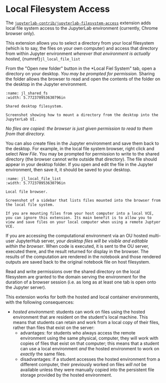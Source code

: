 # Local Filesystem Access

The [`jupyterlab-contrib/jupyterlab-filesystem-access`](https://github.com/jupyterlab-contrib/jupyterlab-filesystem-access) extension adds local file system access to the JupyterLab environment (currently, Chrome browser only).

This extension allows you to select a directory from your local filesystem (which is to say, the files on your own computer) and access that directory from within Jupyter environment *wherever that environment is actually hosted*, {numref}`jl_local_file_list`

From the "Open new folder" button in the *Local Fiel System" tab, open a directory on your desktop. *You may be prompted for permission.* Sharing the folder allows the browser to read and open the contents of the folder on the desktop in the Jupyter environment.

```{figure} md_assets/media/jl_shared_fs.png
:name: jl_shared_fs
:width: 5.772370953630796in

Shared desktop filesystem.

Screenshot showing how to mount a directory from the desktop into the JupyterLab UI.

```

*No files are copied: the browser is just given permission to read to them from that directory.*
 
You can also create files in the Jupyter environment and save them back to the desktop. For example, in the local file system browser, right click and select *New File*. You may be prompted for permission to write to the shared directory (the browser cannot write outside that directory). The file should appear in your desktop folder. If you open and edit the file in the Jupyter environment, then save it, it should be saved to your desktop.
 
```{figure} md_assets/media/jl_local_file_list.png
:name: jl_local_file_list
:width: 5.772370953630796in

Local file browser.

Screenshot of a sidebar that lists files mounted into the browser from the local file system.

```

```{note}
If you are mounting files from your host computer into a local VCE, you can ignore this extension. Its main benefit is to allow you to view and save files on your local computer when using a remote Juptyer VCE.
```

If you are accessing the computational environment via an OU hosted multi-user JupyterHub server, *your desktop files will be visible and editable within the browser*. When code is executed, it is sent to the OU server, executed there, and the result returned for display in the browser. The results of the computation are rendered in the notebook and those rendered outputs are saved back to the original notebook file on host filesystem.

Read and write permissions over the shared directory on the local filesystem are granted to the domain serving the environment for the duration of a browser session (i.e. as long as at least one tab is open onto the Jupyter server).

This extension works for both the hosted and local container environments, with the following consequences:

- *hosted environment*: students can work on files using the hosted environment that are resident on the student's local machine. This means that students can retain and work from a local copy of their files, rather than files that exist on the server:
  - advantages: for students who always access the remote environment using the same physical, computer, they will work with copies of files that exist on that computer; this means that a student can use a local environment *and* the hosted environment to work on *exactly* the same files.
  - disadvantages: if a student accesses the hosted environment from a different computer, their previously worked on files *will not* be available unless they were manually copied into the persistent file storage provided by the hosted environment.
